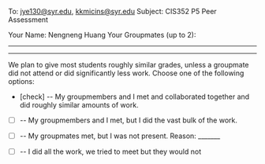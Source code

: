 To: jye130@syr.edu, kkmicins@syr.edu
Subject: CIS352 P5 Peer Assessment 

Your Name: Nengneng Huang
Your Groupmates (up to 2): 
________________
________________

We plan to give most students roughly similar grades, unless a
groupmate did not attend or did significantly less work. Choose one of
the following options:

- [check] -- My groupmembers and I met and collaborated together and did
  roughly similar amounts of work.

- [ ] -- My groupmembers and I met, but I did the vast bulk of the
  work.

- [ ] -- My groupmates met, but I was not present. 
Reason: _______

- [ ] -- I did all the work, we tried to meet but they would not


